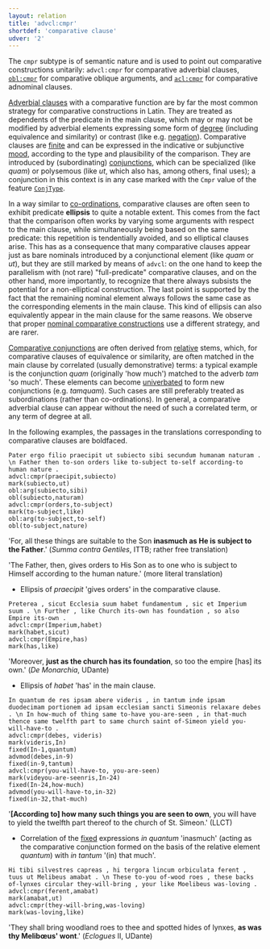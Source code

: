 ```yaml
---
layout: relation
title: 'advcl:cmpr'
shortdef: 'comparative clause'
udver: '2'
---
```


The `cmpr` subtype is of semantic nature and is used to point out comparative constructions unitarily: `advcl:cmpr` for comparative adverbial clauses, [`obl:cmpr`](la-dep/obl-cmpr) for comparative oblique arguments, and [`acl:cmpr`](la-dep/acl-cmpr) for comparative adnominal clauses.

[Adverbial clauses](la-dep/advcl) with a comparative function are by far the most common strategy for comparative constructions in Latin. They are treated as dependents of the predicate in the main clause, which may or may not be modified by adverbial elements expressing some form of [degree](la-feat/Degree) (including equivalence and similarity) or contrast (like e.g. [negation](la-feat/Polarity)). Comparative clauses are [finite](la-feat/VerbForm) and can be expressed in the indicative or subjunctive [mood](la-feat/Mood), according to the type and plausibility of the comparison. They are introduced by (subordinating) [conjunctions](la-pos/SCONJ), which can be specialized (like *quam*) or polysemous (like *ut*, which also has, among others, final uses); a conjunction in this context is in any case marked with the `Cmpr` value of the feature [`ConjType`](la-feat/ConjType).

In a way similar to [co-ordinations](la-dep/conj), comparative clauses are often seen to exhibit predicate **ellipsis** to quite a notable extent. This comes from the fact that the comparison often works by varying some arguments with respect to the main clause, while simultaneously being based on the same predicate: this repetition is tendentially avoided, and so elliptical clauses arise. This has as a consequence that many comparative clauses appear just as bare nominals introduced by a conjunctional element (like *quam* or *ut*), but they are still marked by means of `advcl`: on the one hand to keep the parallelism with (not rare) "full-predicate" comparative clauses, and on the other hand, more importantly, to recognize that there always subsists the potential for a non-elliptical construction. The last point is supported by the fact that the remaining nominal element always follows the same case as the corresponding elements in the main clause. This kind of ellipsis can also equivalently appear in the main clause for the same reasons. We observe that proper [nominal comparative constructions](la-feat/obl-cmpr) use a different strategy, and are rarer.

[Comparative conjunctions](la-feat/ConjType#Cmpr) are often derived from [relative](la-feat/PronType) stems, which, for comparative clauses of equivalence or similarity, are often matched in the main clause by correlated (usually demonstrative) terms: a typical example is the conjunction *quam* (originally 'how much') matched to the adverb *tam* 'so much'. These elements can become [univerbated](la-feat/Compound) to form new conjunctions (e.g. *tamquam*). Such cases are still preferably treated as subordinations (rather than co-ordinations). In general, a comparative adverbial clause can appear without the need of such a correlated term, or any term of degree at all.

In the following examples, the passages in the translations corresponding to comparative clauses are boldfaced.

~~~ sdparse
Pater ergo filio praecipit ut subiecto sibi secundum humanam naturam . \n Father then to-son orders like to-subject to-self according-to human nature . 
advcl:cmpr(praecipit,subiecto)
mark(subiecto,ut)
obl:arg(subiecto,sibi)
obl(subiecto,naturam)
advcl:cmpr(orders,to-subject)
mark(to-subject,like)
obl:arg(to-subject,to-self)
obl(to-subject,nature)
~~~

'For, all these things are suitable to the Son **inasmuch as He is subject to the Father**.' (*Summa contra Gentiles*, ITTB; rather free translation)

'The Father, then, gives orders to His Son as to one who is subject to Himself according to the human nature.' (more literal translation)

* Ellipsis of *praecipit* 'gives orders' in the comparative clause.

~~~ sdparse
Preterea , sicut Ecclesia suum habet fundamentum , sic et Imperium suum . \n Further , like Church its-own has foundation , so also Empire its-own .
advcl:cmpr(Imperium,habet)
mark(habet,sicut)
advcl:cmpr(Empire,has)
mark(has,like)
~~~

'Moreover, **just as the church has its foundation**, so too the empire [has] its own.' (*De Monarchia*, UDante)

* Ellipsis of *habet* 'has' in the main clause.

~~~ sdparse
In quantum de res ipsam abere videris , in tantum inde ipsam duodecimam portionem ad ipsam ecclesiam sancti Simeonis relaxare debes . \n In how-much of thing same to-have you-are-seen , in that-much thence same twelfth part to same church saint of-Simeon yield you-will-have-to .
advcl:cmpr(debes, videris)
mark(videris,In)
fixed(In-1,quantum)
advmod(debes,in-9)
fixed(in-9,tantum)
advcl:cmpr(you-will-have-to, you-are-seen)
mark(videyou-are-seenris,In-24)
fixed(In-24,how-much)
advmod(you-will-have-to,in-32)
fixed(in-32,that-much)
~~~

'**[According to] how many such things you are seen to own**, you will have to yield the twelfth part thereof to the church of St. Simeon.' (LLCT)

* Correlation of the [fixed](la-dep/fixed) expressions *in quantum* 'inasmuch' (acting as the comparative conjunction formed on the basis of the relative element *quantum*) with *in tantum* '(in) that much'.

~~~ sdparse
Hi tibi silvestres capreas , hi tergora lincum orbiculata ferent , tuus ut Melibeus amabat . \n These to-you of-wood roes , these backs of-lynxes circular they-will-bring , your like Moelibeus was-loving . 
advcl:cmpr(ferent,amabat)
mark(amabat,ut)
advcl:cmpr(they-will-bring,was-loving)
mark(was-loving,like)
~~~

'They shall bring woodland roes to thee and spotted hides
of lynxes, **as was thy Melibœus' wont**.' (*Eclogues* II, UDante)















<!-- Interlanguage links updated So kvě 14 19:02:51 CEST 2022 -->
